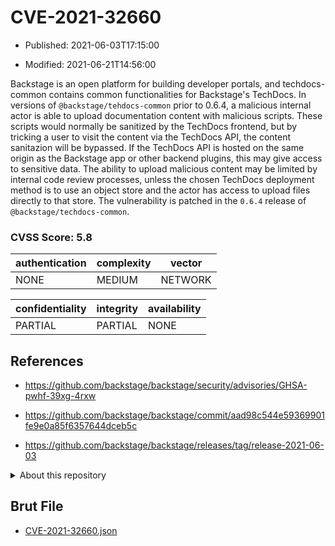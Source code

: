# CVE-2021-32660

- Published: 2021-06-03T17:15:00

- Modified: 2021-06-21T14:56:00

Backstage is an open platform for building developer portals, and techdocs-common contains common functionalities for Backstage's TechDocs. In versions of `@backstage/tehdocs-common` prior to 0.6.4, a malicious internal actor is able to upload documentation content with malicious scripts. These scripts would normally be sanitized by the TechDocs frontend, but by tricking a user to visit the content via the TechDocs API, the content sanitazion will be bypassed. If the TechDocs API is hosted on the same origin as the Backstage app or other backend plugins, this may give access to sensitive data. The ability to upload malicious content may be limited by internal code review processes, unless the chosen TechDocs deployment method is to use an object store and the actor has access to upload files directly to that store. The vulnerability is patched in the `0.6.4` release of `@backstage/techdocs-common`.

### CVSS Score: **5.8**

| authentication | complexity | vector |
| --- | --- | --- |
| NONE | MEDIUM | NETWORK |

| confidentiality | integrity | availability |
| --- | --- | --- |
| PARTIAL | PARTIAL | NONE |

## References

* https://github.com/backstage/backstage/security/advisories/GHSA-pwhf-39xg-4rxw

* https://github.com/backstage/backstage/commit/aad98c544e59369901fe9e0a85f6357644dceb5c

* https://github.com/backstage/backstage/releases/tag/release-2021-06-03

<details>
<summary>About this repository</summary> 

  This repository is part of the project [Live Hack CVE](https://github.com/Live-Hack-CVE). Main website can be found [www.live-hack.org](https://www.live-hack.org) 
  
  Made by [Sn0wAlice](https://github.com/Sn0wAlice) for the people that care about security and need to have a feed of the latest CVEs. Hope you enjoy it, don't forget to star the repo and follow me on [Twitter](https://twitter.com/Sn0wAlice) and [Github](https://github.com/Sn0wAlice). And that is my [personnal website](https://www.alice-snow.me/)

  - [Home Page](https://github.com/Live-Hack-CVE)
  - [Framework](https://github.com/Live-Hack-CVE/cve-framework)
  - [CVE database](https://github.com/Live-Hack-CVE/full_database)
  - [Changelog](https://github.com/Live-Hack-CVE/Changelog)
</details>

## Brut File

* [CVE-2021-32660.json](https://raw.githubusercontent.com/Live-Hack-CVE/full_database/main/cves/2021/CVE-2021-32660.json)

